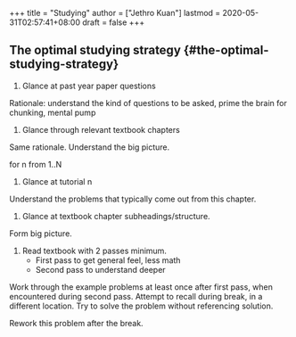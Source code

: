 +++
title = "Studying"
author = ["Jethro Kuan"]
lastmod = 2020-05-31T02:57:41+08:00
draft = false
+++

## The optimal studying strategy {#the-optimal-studying-strategy}

1.  Glance at past year paper questions

Rationale: understand the kind of questions to be asked, prime the
brain for chunking, mental pump

1.  Glance through relevant textbook chapters

Same rationale. Understand the big picture.

for n from 1..N

1.  Glance at tutorial n

Understand the problems that typically come out from this chapter.

1.  Glance at textbook chapter subheadings/structure.

Form big picture.

1.  Read textbook with 2 passes minimum.
    - First pass to get general feel, less math
    - Second pass to understand deeper

Work through the example problems at least once after first pass, when
encountered during second pass. Attempt to recall during break, in a
different location. Try to solve the problem without referencing
solution.

Rework this problem after the break.
